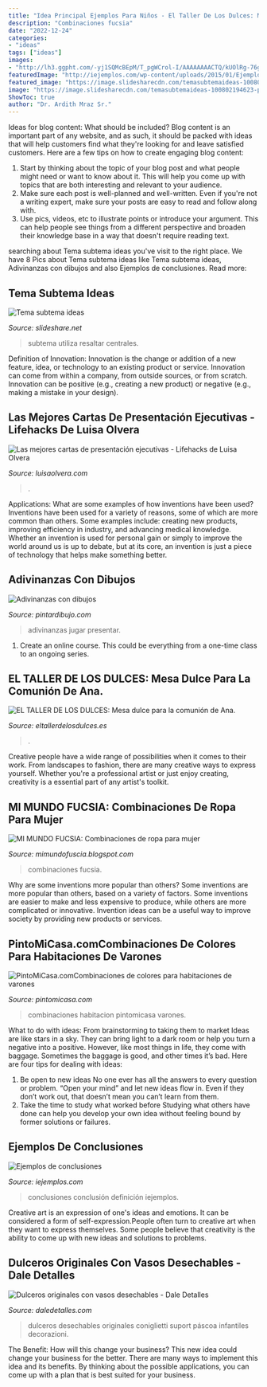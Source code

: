 ```yaml
---
title: "Idea Principal Ejemplos Para Niños - El Taller De Los Dulces: Mesa Dulce Para La Comunión De Ana."
description: "Combinaciones fucsia"
date: "2022-12-24"
categories:
- "ideas"
tags: ["ideas"]
images:
- "http://lh3.ggpht.com/-yj1SQMcBEpM/T_pgWCrol-I/AAAAAAAACTQ/kUOlRg-76g0/gatuna.jpg%3Fimgmax%3D640"
featuredImage: "http://iejemplos.com/wp-content/uploads/2015/01/Ejemplos-de-conclusiones-300x225.png"
featured_image: "https://image.slidesharecdn.com/temasubtemaideas-100802194623-phpapp02/95/tema-subtema-ideas-18-728.jpg?cb=1280779368"
image: "https://image.slidesharecdn.com/temasubtemaideas-100802194623-phpapp02/95/tema-subtema-ideas-18-728.jpg?cb=1280779368"
ShowToc: true
author: "Dr. Ardith Mraz Sr."
---
```



Ideas for blog content: What should be included?
Blog content is an important part of any website, and as such, it should be packed with ideas that will help customers find what they're looking for and leave satisfied customers. Here are a few tips on how to create engaging blog content:
1. Start by thinking about the topic of your blog post and what people might need or want to know about it. This will help you come up with topics that are both interesting and relevant to your audience. 
2. Make sure each post is well-planned and well-written. Even if you're not a writing expert, make sure your posts are easy to read and follow along with. 
3. Use pics, videos, etc to illustrate points or introduce your argument. This can help people see things from a different perspective and broaden their knowledge base in a way that doesn't require reading text. 

	

		
searching about Tema subtema ideas you've visit to the right place. We have 8 Pics about Tema subtema ideas like Tema subtema ideas, Adivinanzas con dibujos and also Ejemplos de conclusiones. Read more:
		
    
## Tema Subtema Ideas

<img loading=lazy src="https://image.slidesharecdn.com/temasubtemaideas-100802194623-phpapp02/95/tema-subtema-ideas-18-728.jpg?cb=1280779368" onerror="this.onerror=null;this.src='https://tse1.mm.bing.net/th?id=OIP.Bt2v1nlxa_aIofGVX5ev2wHaFj&amp;pid=15.1';" alt="Tema subtema ideas">

_Source: slideshare.net_

>subtema utiliza resaltar centrales. 

	

Definition of Innovation:
Innovation is the change or addition of a new feature, idea, or technology to an existing product or service. Innovation can come from within a company, from outside sources, or from scratch. Innovation can be positive (e.g., creating a new product) or negative (e.g., making a mistake in your design).

    
## Las Mejores Cartas De Presentación Ejecutivas - Lifehacks De Luisa Olvera

<img loading=lazy src="https://luisaolvera.com/wp-content/uploads/2019/07/carta-presentacion-universidad-150x150.png" onerror="this.onerror=null;this.src='https://tse1.mm.bing.net/th?id=OIP.R6z6fhhwFeEh7k1ORHAbYwHaIw&amp;pid=15.1';" alt="Las mejores cartas de presentación ejecutivas - Lifehacks de Luisa Olvera">

_Source: luisaolvera.com_

>. 

	

Applications: What are some examples of how inventions have been used?
Inventions have been used for a variety of reasons, some of which are more common than others. Some examples include: creating new products, improving efficiency in industry, and advancing medical knowledge. Whether an invention is used for personal gain or simply to improve the world around us is up to debate, but at its core, an invention is just a piece of technology that helps make something better.

    
## Adivinanzas Con Dibujos

<img loading=lazy src="http://lh3.ggpht.com/-yj1SQMcBEpM/T_pgWCrol-I/AAAAAAAACTQ/kUOlRg-76g0/gatuna.jpg%3Fimgmax%3D640" onerror="this.onerror=null;this.src='https://tse4.mm.bing.net/th?id=OIP.T91MC1AFmdOU5wlSPzLu3wAAAA&amp;pid=15.1';" alt="Adivinanzas con dibujos">

_Source: pintardibujo.com_

>adivinanzas jugar presentar. 

	

1. Create an online course. This could be everything from a one-time class to an ongoing series.

    
## EL TALLER DE LOS DULCES: Mesa Dulce Para La Comunión De Ana.

<img loading=lazy src="http://2.bp.blogspot.com/-0Az9lcWrKNQ/VVD9XUQfaAI/AAAAAAAAG34/6sAqs7SISg4/s1600/IMG_6961.JPG" onerror="this.onerror=null;this.src='https://tse4.mm.bing.net/th?id=OIP.U8cI2CCBXYqec3AyWamI4QHaJ4&amp;pid=15.1';" alt="EL TALLER DE LOS DULCES: Mesa dulce para la comunión de Ana.">

_Source: eltallerdelosdulces.es_

>. 

	

Creative people have a wide range of possibilities when it comes to their work. From landscapes to fashion, there are many creative ways to express yourself. Whether you're a professional artist or just enjoy creating, creativity is a essential part of any artist's toolkit.

    
## MI MUNDO FUCSIA: Combinaciones De Ropa Para Mujer

<img loading=lazy src="http://3.bp.blogspot.com/-Y9veHrzeOsY/U3i3InV2NtI/AAAAAAAABJM/HCShbv-fi14/s1600/combinacionanimal9.jpg" onerror="this.onerror=null;this.src='https://tse4.mm.bing.net/th?id=OIP.1XSboGb8zplFQbvsPs5frwHaLT&amp;pid=15.1';" alt="MI MUNDO FUCSIA: Combinaciones de ropa para mujer">

_Source: mimundofuscia.blogspot.com_

>combinaciones fucsia. 

	

Why are some inventions more popular than others?
Some inventions are more popular than others, based on a variety of factors. Some inventions are easier to make and less expensive to produce, while others are more complicated or innovative. Invention ideas can be a useful way to improve society by providing new products or services.

    
## PintoMiCasa.comCombinaciones De Colores Para Habitaciones De Varones

<img loading=lazy src="https://www.pintomicasa.com/img/2011/10/Habitacion-azul-y-verde.jpg" onerror="this.onerror=null;this.src='https://tse2.mm.bing.net/th?id=OIP.z5gGZ9_DQq6gy85N9BpIWgHaFj&amp;pid=15.1';" alt="PintoMiCasa.comCombinaciones de colores para habitaciones de varones">

_Source: pintomicasa.com_

>combinaciones habitacion pintomicasa varones. 

	

What to do with ideas: From brainstorming to taking them to market
Ideas are like stars in a sky. They can bring light to a dark room or help you turn a negative into a positive. However, like most things in life, they come with baggage. Sometimes the baggage is good, and other times it’s bad. Here are four tips for dealing with ideas:
1. Be open to new ideas 
No one ever has all the answers to every question or problem. “Open your mind” and let new ideas flow in. Even if they don’t work out, that doesn’t mean you can’t learn from them. 
2. Take the time to study what worked before 
Studying what others have done can help you develop your own idea without feeling bound by former solutions or failures.

    
## Ejemplos De Conclusiones

<img loading=lazy src="http://iejemplos.com/wp-content/uploads/2015/01/Ejemplos-de-conclusiones-300x225.png" onerror="this.onerror=null;this.src='https://tse2.mm.bing.net/th?id=OIP.dq263l7zYNofYboVAfLQ9AHaFj&amp;pid=15.1';" alt="Ejemplos de conclusiones">

_Source: iejemplos.com_

>conclusiones conclusión definición iejemplos. 

	

Creative art is an expression of one's ideas and emotions. It can be considered a form of self-expression.People often turn to creative art when they want to express themselves. Some people believe that creativity is the ability to come up with new ideas and solutions to problems.

    
## Dulceros Originales Con Vasos Desechables - Dale Detalles

<img loading=lazy src="https://i1.wp.com/www.daledetalles.com/wp-content/uploads/2016/08/dulceros-con-vasos-desechables3.jpg" onerror="this.onerror=null;this.src='https://tse3.mm.bing.net/th?id=OIP.jDskxI6glOw-BcLMaEfFMAHaGL&amp;pid=15.1';" alt="Dulceros originales con vasos desechables - Dale Detalles">

_Source: daledetalles.com_

>dulceros desechables originales coniglietti suport páscoa infantiles decorazioni. 

	

The Benefit: How will this change your business?
This new idea could change your business for the better. There are many ways to implement this idea and its benefits. By thinking about the possible applications, you can come up with a plan that is best suited for your business.

